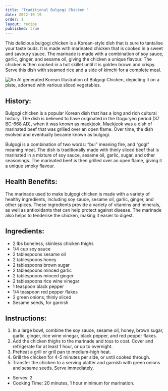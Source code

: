```yaml
---
title: "Traditional Bulgogi Chicken "
date: 2022-10-19
order: 1
layout: recipe
published: true
---
```

This delicious bulgogi chicken is a Korean-style dish that is sure to tantalise your taste buds. It is made with marinated chicken that is cooked in a sweet and savoury sauce. The marinade is made with a combination of soy sauce, garlic, ginger, and sesame oil, giving the chicken a unique flavour. The chicken is then cooked in a hot skillet until it is golden brown and crispy. Serve this dish with steamed rice and a side of kimchi for a complete meal.

![An AI generated Korean Illustration of Bulgogi Chicken, depicting it on a plate, adorned with various sliced vegetables. ](../uploads/dall·e-2023-02-06-21.38.25-a-traditional-korean-painting-of-bulgogi-chicken.png "Traditional Korean Illustration of Bulgogi Chicken (Dall-E 2) ")

## H﻿istory:

Bulgogi chicken is a popular Korean dish that has a long and rich cultural history. The dish is believed to have originated in the Goguryeo period (37 BC-668 AD), when it was known as maekjeok. Maekjeok was a dish of marinated beef that was grilled over an open flame. Over time, the dish evolved and eventually became known as bulgogi.

Bulgogi is a combination of two words: “bul” meaning fire, and “gogi” meaning meat. The dish is traditionally made with thinly sliced beef that is marinated in a mixture of soy sauce, sesame oil, garlic, sugar, and other seasonings. The marinated beef is then grilled over an open flame, giving it a unique smoky flavour.

## Health Benefits: 

The marinade used to make bulgogi chicken is made with a variety of healthy ingredients, including soy sauce, sesame oil, garlic, ginger, and other spices. These ingredients provide a variety of vitamins and minerals, as well as antioxidants that can help protect against disease. The marinade also helps to tenderise the chicken, making it easier to digest.

## Ingredients: 

* 2 lbs boneless, skinless chicken thighs 
* 1/4 cup soy sauce 
* 2 tablespoons sesame oil 
* 2 tablespoons honey 
* 2 tablespoons brown sugar 
* 2 tablespoons minced garlic 
* 2 tablespoons minced ginger 
* 2 tablespoons rice wine vinegar 
* 1 teaspoon black pepper 
* 1/4 teaspoon red pepper flakes 
* 2 green onions, thinly sliced 
* Sesame seeds, for garnish 

## Instructions: 

1. In a large bowl, combine the soy sauce, sesame oil, honey, brown sugar, garlic, ginger, rice wine vinegar, black pepper, and red pepper flakes. 
2. Add the chicken thighs to the marinade and toss to coat. Cover and refrigerate for at least 1 hour, or up to overnight. 
3. Preheat a grill or grill pan to medium-high heat. 
4. Grill the chicken for 4-5 minutes per side, or until cooked through. 
5. Transfer the chicken to a serving platter and garnish with green onions and sesame seeds. Serve immediately.

* S﻿erves: 2  
* Cooking Time: 20 minutes, 1 hour minimum for marination.